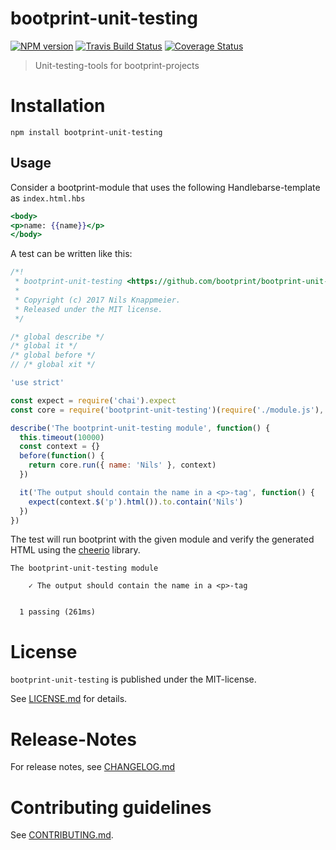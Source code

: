 # bootprint-unit-testing 

[![NPM version](https://img.shields.io/npm/v/bootprint-unit-testing.svg)](https://npmjs.com/package/bootprint-unit-testing)
[![Travis Build Status](https://travis-ci.org/.svg?branch=master)](https://travis-ci.org/)
[![Coverage Status](https://img.shields.io/coveralls/.svg)](https://coveralls.io/r/)

> Unit-testing-tools for bootprint-projects


# Installation

```
npm install bootprint-unit-testing
```

## Usage

Consider a bootprint-module that uses the following Handlebarse-template as `index.html.hbs`

```hbs
<body>
<p>name: {{name}}</p>
</body>
```


A test can be written like this: 

```js
/*!
 * bootprint-unit-testing <https://github.com/bootprint/bootprint-unit-testing>
 *
 * Copyright (c) 2017 Nils Knappmeier.
 * Released under the MIT license.
 */

/* global describe */
/* global it */
/* global before */
// /* global xit */

'use strict'

const expect = require('chai').expect
const core = require('bootprint-unit-testing')(require('./module.js'), __dirname)

describe('The bootprint-unit-testing module', function() {
  this.timeout(10000)
  const context = {}
  before(function() {
    return core.run({ name: 'Nils' }, context)
  })

  it('The output should contain the name in a <p>-tag', function() {
    expect(context.$('p').html()).to.contain('Nils')
  })
})
```

The test will run bootprint with the given module and verify the generated HTML 
using the [cheerio](https://npmjs.com/package/cheerio) library.

```
The bootprint-unit-testing module
    ✓ The output should contain the name in a <p>-tag


  1 passing (261ms)
```



# License

`bootprint-unit-testing` is published under the MIT-license.

See [LICENSE.md](LICENSE.md) for details.


# Release-Notes
 
For release notes, see [CHANGELOG.md](CHANGELOG.md)
 
# Contributing guidelines

See [CONTRIBUTING.md](CONTRIBUTING.md).